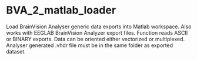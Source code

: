 # BVA_2_matlab_loader
Load BrainVision Analyser generic data exports into Matlab workspace. Also works with EEGLAB BrainVision Analyzer export files.
Function reads ASCII or BINARY exports. Data can be oriented either vectorized or multiplexed.
Analyser generated .vhdr file must be in the same folder as exported dataset.
